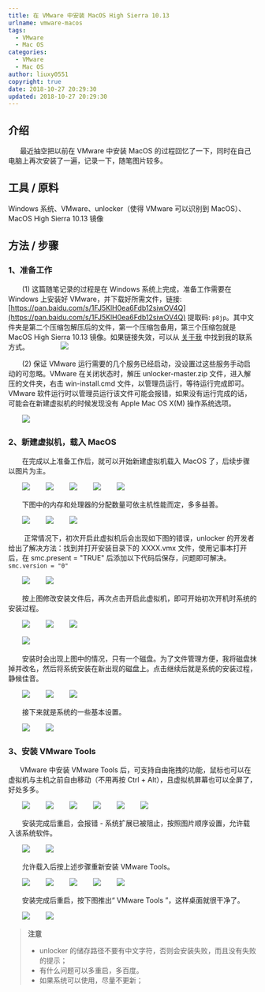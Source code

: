 ```yaml
---
title: 在 VMware 中安装 MacOS High Sierra 10.13
urlname: vmware-macos
tags:
  - VMware
  - Mac OS
categories:
  - VMware
  - Mac OS
author: liuxy0551
copyright: true
date: 2018-10-27 20:29:30
updated: 2018-10-27 20:29:30
---
```


## 介绍

&nbsp;&nbsp;&nbsp;&nbsp;&nbsp;&nbsp;最近抽空把以前在 VMware 中安装 MacOS 的过程回忆了一下，同时在自己电脑上再次安装了一遍，记录一下，随笔图片较多。
<!--more-->


## 工具 / 原料

Windows 系统、VMware、unlocker（使得 VMware 可以识别到 MacOS）、MacOS High Sierra 10.13 镜像


## 方法 / 步骤

### 1、准备工作

　　(1) 这篇随笔记录的过程是在 Windows 系统上完成，准备工作需要在 Windows 上安装好 VMware，并下载好所需文件，链接: [https://pan.baidu.com/s/1FJ5KlH0ea6Fdb12siwOV4Q](https://pan.baidu.com/s/1FJ5KlH0ea6Fdb12siwOV4Q) 提取码: `p8jp`。其中文件夹是第二个压缩包解压后的文件，第一个压缩包备用，第三个压缩包就是 MacOS High Sierra 10.13 镜像。如果链接失效，可以从 [关于我](https://liuxianyu.cn/about/) 中找到我的联系方式。
　　
　　![](https://raw.githubusercontent.com/liuxy0551/liuxy0551.github.io.jekyll/master/images/posts/VMware_MacOS/36.png)

　　(2) 保证 VMware 运行需要的几个服务已经启动，没设置过这些服务手动启动的可忽略。VMware 在关闭状态时，解压 unlocker-master.zip 文件，进入解压的文件夹，右击 win-install.cmd 文件，以管理员运行，等待运行完成即可。VMware 软件运行时以管理员运行该文件可能会报错，如果没有运行完成的话，可能会在新建虚拟机的时候发现没有 Apple Mac OS X(M) 操作系统选项。

　　![](https://raw.githubusercontent.com/liuxy0551/liuxy0551.github.io.jekyll/master/images/posts/VMware_MacOS/1.png)

### 2、新建虚拟机，载入 MacOS

　　在完成以上准备工作后，就可以开始新建虚拟机载入 MacOS 了，后续步骤以图片为主。

　　![](https://raw.githubusercontent.com/liuxy0551/liuxy0551.github.io.jekyll/master/images/posts/VMware_MacOS/2.png)
　　![](https://raw.githubusercontent.com/liuxy0551/liuxy0551.github.io.jekyll/master/images/posts/VMware_MacOS/3.png)
　　![](https://raw.githubusercontent.com/liuxy0551/liuxy0551.github.io.jekyll/master/images/posts/VMware_MacOS/4.png)
　　![](https://raw.githubusercontent.com/liuxy0551/liuxy0551.github.io.jekyll/master/images/posts/VMware_MacOS/5.png)
　　![](https://raw.githubusercontent.com/liuxy0551/liuxy0551.github.io.jekyll/master/images/posts/VMware_MacOS/6.png)

　　下图中的内存和处理器的分配数量可依主机性能而定，多多益善。

　　![](https://raw.githubusercontent.com/liuxy0551/liuxy0551.github.io.jekyll/master/images/posts/VMware_MacOS/7.png)
　　![](https://raw.githubusercontent.com/liuxy0551/liuxy0551.github.io.jekyll/master/images/posts/VMware_MacOS/8.png)
　　![](https://raw.githubusercontent.com/liuxy0551/liuxy0551.github.io.jekyll/master/images/posts/VMware_MacOS/9.png)

　　    正常情况下，初次开启此虚拟机后会出现如下图的错误，unlocker 的开发者给出了解决方法：找到并打开安装目录下的 XXXX.vmx 文件，使用记事本打开后，在 smc.present = "TRUE" 后添加以下代码后保存，问题即可解决。
    ```
    smc.version = "0"
    ```

　　![](https://raw.githubusercontent.com/liuxy0551/liuxy0551.github.io.jekyll/master/images/posts/VMware_MacOS/10.png)
　　![](https://raw.githubusercontent.com/liuxy0551/liuxy0551.github.io.jekyll/master/images/posts/VMware_MacOS/11.png)

　　按上图修改安装文件后，再次点击开启此虚拟机，即可开始初次开机时系统的安装过程。

　　![](https://raw.githubusercontent.com/liuxy0551/liuxy0551.github.io.jekyll/master/images/posts/VMware_MacOS/12.png)
　　![](https://raw.githubusercontent.com/liuxy0551/liuxy0551.github.io.jekyll/master/images/posts/VMware_MacOS/13.png)
　　![](https://raw.githubusercontent.com/liuxy0551/liuxy0551.github.io.jekyll/master/images/posts/VMware_MacOS/14.png)

　　![](https://raw.githubusercontent.com/liuxy0551/liuxy0551.github.io.jekyll/master/images/posts/VMware_MacOS/15.png)

　　安装时会出现上图中的情况，只有一个磁盘。为了文件管理方便，我将磁盘抹掉并改名，然后将系统安装在新出现的磁盘上。点击继续后就是系统的安装过程，静候佳音。

　　![](https://raw.githubusercontent.com/liuxy0551/liuxy0551.github.io.jekyll/master/images/posts/VMware_MacOS/16.png)
　　![](https://raw.githubusercontent.com/liuxy0551/liuxy0551.github.io.jekyll/master/images/posts/VMware_MacOS/17.png)
　　![](https://raw.githubusercontent.com/liuxy0551/liuxy0551.github.io.jekyll/master/images/posts/VMware_MacOS/18.png)

　　接下来就是系统的一些基本设置。

　　![](https://raw.githubusercontent.com/liuxy0551/liuxy0551.github.io.jekyll/master/images/posts/VMware_MacOS/19.png)
　　![](https://raw.githubusercontent.com/liuxy0551/liuxy0551.github.io.jekyll/master/images/posts/VMware_MacOS/20.png)

### 3、安装 VMware Tools

&nbsp;&nbsp;&nbsp;&nbsp;&nbsp;&nbsp;VMware 中安装 VMware Tools 后，可支持自由拖拽的功能，鼠标也可以在虚拟机与主机之前自由移动（不用再按 Ctrl + Alt），且虚拟机屏幕也可以全屏了，好处多多。

　　![](https://raw.githubusercontent.com/liuxy0551/liuxy0551.github.io.jekyll/master/images/posts/VMware_MacOS/21.png)
　　![](/images/posts/VMware_MacOS/22.png)
　　![](https://raw.githubusercontent.com/liuxy0551/liuxy0551.github.io.jekyll/master/images/posts/VMware_MacOS/23.png)
　　![](https://raw.githubusercontent.com/liuxy0551/liuxy0551.github.io.jekyll/master/images/posts/VMware_MacOS/24.png)
　　![](https://raw.githubusercontent.com/liuxy0551/liuxy0551.github.io.jekyll/master/images/posts/VMware_MacOS/25.png)
　　![](https://raw.githubusercontent.com/liuxy0551/liuxy0551.github.io.jekyll/master/images/posts/VMware_MacOS/26.png)

　　安装完成后重启，会报错 - 系统扩展已被阻止，按照图片顺序设置，允许载入该系统软件。

　　![](https://raw.githubusercontent.com/liuxy0551/liuxy0551.github.io.jekyll/master/images/posts/VMware_MacOS/27.png)
　　![](https://raw.githubusercontent.com/liuxy0551/liuxy0551.github.io.jekyll/master/images/posts/VMware_MacOS/28.png)

　　允许载入后按上述步骤重新安装 VMware Tools。

　　![](https://raw.githubusercontent.com/liuxy0551/liuxy0551.github.io.jekyll/master/images/posts/VMware_MacOS/29.png)
　　![](https://raw.githubusercontent.com/liuxy0551/liuxy0551.github.io.jekyll/master/images/posts/VMware_MacOS/30.png)
　　![](https://raw.githubusercontent.com/liuxy0551/liuxy0551.github.io.jekyll/master/images/posts/VMware_MacOS/31.png)
　　![](https://raw.githubusercontent.com/liuxy0551/liuxy0551.github.io.jekyll/master/images/posts/VMware_MacOS/32.png)
　　![](https://raw.githubusercontent.com/liuxy0551/liuxy0551.github.io.jekyll/master/images/posts/VMware_MacOS/33.png)

　　安装完成后重启，按下图推出“ VMware Tools ”，这样桌面就很干净了。

　　![](https://raw.githubusercontent.com/liuxy0551/liuxy0551.github.io.jekyll/master/images/posts/VMware_MacOS/34.png)
　　![](https://raw.githubusercontent.com/liuxy0551/liuxy0551.github.io.jekyll/master/images/posts/VMware_MacOS/35.png)


>**注意**
>* unlocker 的储存路径不要有中文字符，否则会安装失败，而且没有失败的提示；
>* 有什么问题可以多重启，多百度。
>* 如果系统可以使用，尽量不更新；
